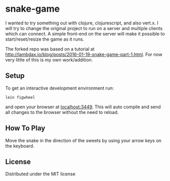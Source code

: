 # snake-game

I wanted to try something out with clojure, clojurescript, and also vert.x. I will try to change the original project to run on a server and multiple clients which can connect. A simple front-end on the server will make it possible to start/reset/resize the game as it runs.

The forked repo was based on a tutorial at http://lambdax.io/blog/posts/2016-01-19-snake-game-part-1.html.
For now very little of this is my own work/addition.

## Setup

To get an interactive development environment run:

    lein figwheel

and open your browser at [localhost:3449](http://localhost:3449/).
This will auto compile and send all changes to the browser without the
need to reload.

## How To Play

Move the snake in the direction of the sweets by using your arrow keys on the keyboard.

## License

Distributed under the MIT license
